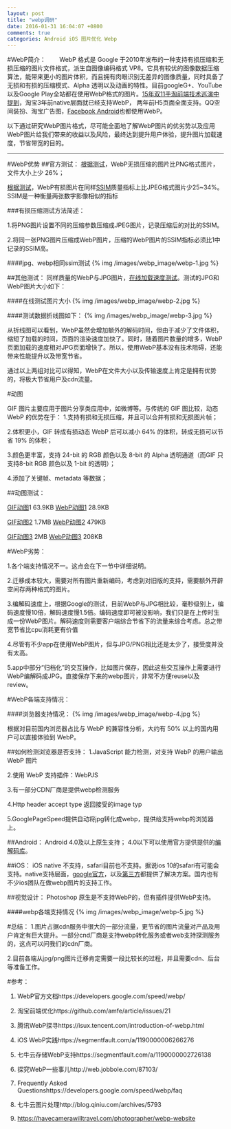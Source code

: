 ```yaml
---
layout: post
title: "webp调研"
date: 2016-01-31 16:04:07 +0800
comments: true
categories: Android iOS 图片优化 Webp 
---
```


#WebP简介：
&emsp;&emsp;WebP 格式是 Google 于2010年发布的一种支持有损压缩和无损压缩的图片文件格式，派生自图像编码格式 VP8。它具有较优的图像数据压缩算法，能带来更小的图片体积，而且拥有肉眼识别无差异的图像质量，同时具备了无损和有损的压缩模式、Alpha 透明以及动画的特性。目前googleG+、YouTube以及Google Play全站都在使用WebP格式的图片。[15年双11手淘前端技术巡演中提到](https://github.com/amfe/article/issues/21)，淘宝3年前native层面就已经支持WebP， 两年前H5页面全面支持。QQ空间装扮、淘宝广告图，[Facebook Android](https://code.facebook.com/posts/485459238254631/improving-facebook-on-android/)也都使用WebP。

以下通过研究WebP图片格式，尽可能全面地了解WebP图片的优劣势以及应用WebP图片给我们带来的收益以及风险，最终达到提升用户体验，提升图片加载速度，节省带宽的目的。

-----------

#WebP优势
##官方测试：
[根据测试](https://developers.google.com/speed/webp/docs/webp_lossless_alpha_study)，WebP无损压缩的图片比PNG格式图片，文件大小上少 26%；

[根据测试](https://developers.google.com/speed/webp/docs/webp_study)，WebP有损图片在同样[SSIM](https://en.wikipedia.org/wiki/Structural_similarity)质量指标上比JPEG格式图片少25~34%。 SSIM是一种衡量两张数字影像相似的指标

###有损压缩测试方法简述：

1.将PNG图片设置不同的压缩参数压缩成JPEG图片，记录压缩后的对比的SSIM。

2.将同一张PNG图片压缩成WebP图片，压缩的WebP图片的SSIM指标必须比1中记录的SSIM高。

####jpg、webp相同ssim测试
{% img /images/webp_image/webp-1.jpg %} 

##其他测试：
同样质量的WebP与JPG图片，[在线加载速度测试](http://labs.qiang.it/wen/webp/test.html)。测试的JPG和WebP图片大小如下：

####在线测试图片大小
{% img /images/webp_image/webp-2.jpg %} 


####测试数据折线图如下：
{% img /images/webp_image/webp-3.jpg %} 

从折线图可以看到，WebP虽然会增加额外的解码时间，但由于减少了文件体积，缩短了加载的时间，页面的渲染速度加快了。同时，随着图片数量的增多，WebP页面加载的速度相对JPG页面增快了。所以，使用WebP基本没有技术阻碍，还能带来性能提升以及带宽节省。

通过以上两组对比可以得知，WebP在文件大小以及传输速度上肯定是拥有优势的，将极大节省用户及cdn流量。

#动图

GIF 图片主要应用于图片分享类应用中，如微博等。与传统的 GIF 图比较，动态 WebP 的优势在于：
1.支持有损和无损压缩，并且可以合并有损和无损图片帧；

2.体积更小，GIF 转成有损动态 WebP 后可以减小 64% 的体积，转成无损可以节省 19% 的体积；

3.颜色更丰富，支持 24-bit 的 RGB 颜色以及 8-bit 的 Alpha 透明通道（而GIF 只支持8-bit RGB 颜色以及 1-bit 的透明）；

4.添加了关键帧、metadata 等数据；

##动图测试：

[GIF动图](http://7xscia.com1.z0.glb.clouddn.com/test_001.gif)1 63.9KB   [WebP动图1](http://7xscia.com1.z0.glb.clouddn.com/test_001.gif?imageMogr2/format/webp) 28.9KB

[GIF动图2](http://7xscia.com1.z0.glb.clouddn.com/test_002.gif) 1.7MB   [WebP动图2](http://7xscia.com1.z0.glb.clouddn.com/test_002.gif?imageMogr2/format/webp) 479KB

[GIF动图3](http://7xscia.com1.z0.glb.clouddn.com/test_003.gif) 2MB [WebP动图3](http://7xscia.com1.z0.glb.clouddn.com/test_003.gif?imageMogr2/format/webp) 208KB

#WebP劣势：

1.各个端支持情况不一。这点会在下一节中详细说明。

2.迁移成本较大，需要对所有图片重新编码，考虑到对旧版的支持，需要额外开辟空间存两种格式的图片。

3.编解码速度上，根据Google的测试，目前WebP与JPG相比较，毫秒级别上，编码速度慢10倍，解码速度慢1.5倍。编码速度即可被没影响，我们只是在上传时生成一份WebP图片。解码速度则需要客户端综合节省下的流量来综合考虑。总之带宽节省比cpu消耗更有价值

4.尽管有不少app在使用WebP图片，但与JPG/PNG相比还是太少了，接受度并没有太高。

5.app中部分“归档化”的交互操作，比如图片保存，因此这些交互操作上需要进行WebP编解码成JPG。直接保存下来的webp图片，非常不方便reuse以及review。

#WebP各端支持情况：

####浏览器支持情况：
{% img /images/webp_image/webp-4.jpg %} 

根据对目前国内浏览器占比与 WebP 的兼容性分析，大约有 50% 以上的国内用户可以直接体验到 WebP。

##如何检测浏览器是否支持：
1.JavaScript 能力检测，对支持 WebP 的用户输出 WebP 图片

2.使用 WebP 支持插件：WebPJS

3.有一部分CDN厂商是提供webp检测服务

4.Http header accept type 返回接受的image typ

5.GooglePageSpeed提供自动将jpg转化成webp，提供给支持webp的浏览器上。

##Android：
Android 4.0及以上原生支持； 4.0以下可以使用官方提供提供的[编解码库](https://github.com/alexey-pelykh/webp-android-backport)。

##iOS：
iOS native 不支持，safari目前也不支持。据说ios 10的safari有可能会支持。native支持层面，[google官方](https://github.com/carsonmcdonald/WebP-iOS-example)，以及[第三方](https://github.com/seanooi/iOS-WebP)都提供了解决方案。国内也有不少ios团队在做webp图片的支持工作。

##视觉设计：
Photoshop 原生是不支持WebP的，但有插件提供WebP支持。

####webp各端支持情况
{% img /images/webp_image/webp-5.jpg %} 

#总结：
1.图片占据cdn服务中很大的一部分流量，更节省的图片流量对产品及用户肯定有巨大提升。一部分cnd厂商是支持webp转化服务或者web支持探测服务的，这点可以问我们的cdn厂商。

2.目前各端从jpg/png图片迁移肯定需要一段比较长的过程，并且需要cdn、后台等准备工作。

#参考：
1. WebP官方文档https://developers.google.com/speed/webp/

2. 淘宝前端优化https://github.com/amfe/article/issues/21

3. 腾讯WebP探寻https://isux.tencent.com/introduction-of-webp.html

4. iOS WebP实践https://segmentfault.com/a/1190000006266276

5. 七牛云存储WebP支持https://segmentfault.com/a/1190000002726138

6. 探究WebP一些事儿http://web.jobbole.com/87103/

7. Frequently Asked Questionshttps://developers.google.com/speed/webp/faq

8. 七牛云图片处理http://blog.qiniu.com/archives/5793

9. https://havecamerawilltravel.com/photographer/webp-website